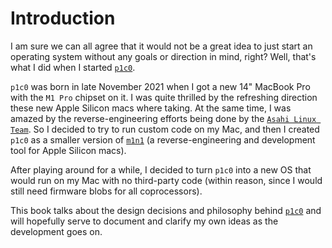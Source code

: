 # Introduction

I am sure we can all agree that it would not be a great idea to just start an operating system 
without any goals or direction in mind, right? Well, that's what I did when I started [`p1c0`].

`p1c0` was born in late November 2021 when I got a new 14" MacBook Pro with the `M1 Pro` chipset 
on it. I was quite thrilled by the refreshing direction these new Apple Silicon macs where 
taking. At the same time, I was amazed by the reverse-engineering efforts being done by the 
[`Asahi Linux Team`]. So I decided to try to run custom code on my Mac, and then I created `p1c0` 
as a smaller version of [`m1n1`] (a reverse-engineering and development tool for Apple Silicon 
macs).

After playing around for a while, I decided to turn `p1c0` into a new OS that would run on my 
Mac with no third-party code (within reason, since I would still need firmware blobs for all 
coprocessors).

This book talks about the design decisions and philosophy behind [`p1c0`] and will hopefully 
serve to document and clarify my own ideas as the development goes on.

[`p1c0`]: https://github.com/Javier-varez/p1c0
[`Asahi Linux Team`]: http://asahilinux.org
[`m1n1`]: https://github.com/asahiLinux/m1n1
